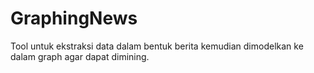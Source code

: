 # GraphingNews
Tool untuk ekstraksi data dalam bentuk berita kemudian dimodelkan ke dalam graph agar dapat dimining.

